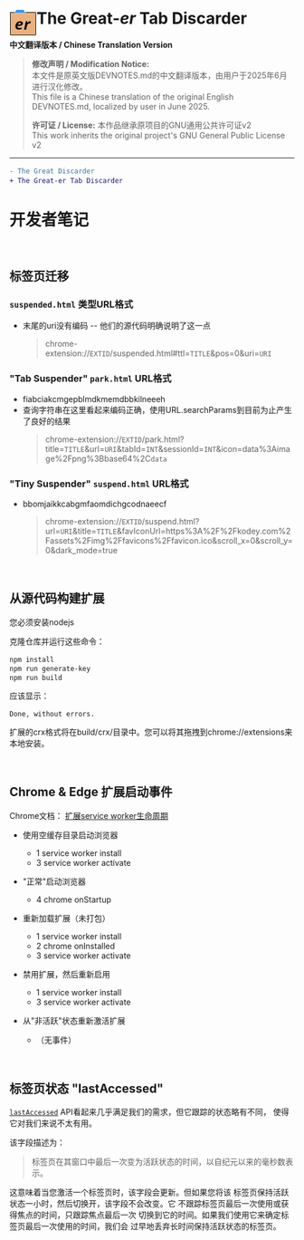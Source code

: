 # <img src="./src/img/icon48.png" align="left" /> The Great-*er* Tab Discarder

**中文翻译版本 / Chinese Translation Version**

> **修改声明 / Modification Notice:**  
> 本文件是原英文版DEVNOTES.md的中文翻译版本，由用户于2025年6月进行汉化修改。  
> This file is a Chinese translation of the original English DEVNOTES.md, localized by user in June 2025.  
> 
> **许可证 / License:** 本作品继承原项目的GNU通用公共许可证v2  
> This work inherits the original project's GNU General Public License v2

---

```diff
- The Great Discarder
+ The Great-er Tab Discarder
```

# 开发者笔记

<br>

## 标签页迁移


### `suspended.html` 类型URL格式
- 末尾的uri没有编码 -- 他们的源代码明确说明了这一点
  > chrome-extension://`EXTID`/suspended.html#ttl=`TITLE`&pos=0&uri=`URI`


### "Tab Suspender" `park.html` URL格式
- fiabciakcmgepblmdkmemdbbkilneeeh
- 查询字符串在这里看起来编码正确，使用URL.searchParams到目前为止产生了良好的结果
  > chrome-extension://`EXTID`/park.html?title=`TITLE`&url=`URI`&tabId=`INT`&sessionId=`INT`&icon=data%3Aimage%2Fpng%3Bbase64%2C`data`


### "Tiny Suspender" `suspend.html` URL格式
- bbomjaikkcabgmfaomdichgcodnaeecf
  > chrome-extension://`EXTID`/suspend.html?url=`URI`&title=`TITLE`&favIconUrl=https%3A%2F%2Fkodey.com%2Fassets%2Fimg%2Ffavicons%2Ffavicon.ico&scroll_x=0&scroll_y=0&dark_mode=true

<br>

## 从源代码构建扩展

您必须安装nodejs

克隆仓库并运行这些命令：
```
npm install
npm run generate-key
npm run build
```

应该显示：
```
Done, without errors.
```

扩展的crx格式将在build/crx/目录中。您可以将其拖拽到chrome://extensions来本地安装。

<br>

## Chrome & Edge 扩展启动事件
Chrome文档：
[扩展service worker生命周期](https://developer.chrome.com/docs/extensions/develop/concepts/service-workers/lifecycle)

- 使用空缓存目录启动浏览器
  - 1 service worker install
  - 3 service worker activate

- "正常"启动浏览器
  - 4 chrome onStartup

- 重新加载扩展（未打包）
  - 1 service worker install
  - 2 chrome onInstalled
  - 3 service worker activate

- 禁用扩展，然后重新启用
  - 1 service worker install
  - 3 service worker activate

- 从"非活跃"状态重新激活扩展
  - （无事件）

<br>

## 标签页状态 "lastAccessed"

[`lastAccessed`](https://developer.chrome.com/docs/extensions/reference/api/tabs)
API看起来几乎满足我们的需求，但它跟踪的状态略有不同，
使得它对我们来说不太有用。

该字段描述为：
> 标签页在其窗口中最后一次变为活跃状态的时间，以自纪元以来的毫秒数表示。

这意味着当您激活一个标签页时，该字段会更新。但如果您将该
标签页保持活跃状态一小时，然后切换开，该字段不会改变。它
不跟踪标签页最后一次使用或获得焦点的时间，只跟踪焦点最后一次
切换到它的时间。如果我们使用它来确定标签页最后一次使用的时间，我们会
过早地丢弃长时间保持活跃状态的标签页。

<br> 
